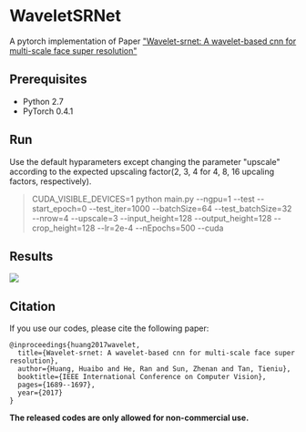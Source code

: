 # WaveletSRNet
A pytorch implementation of Paper ["Wavelet-srnet: A wavelet-based cnn for multi-scale face super resolution"](http://openaccess.thecvf.com/content_iccv_2017/html/Huang_Wavelet-SRNet_A_Wavelet-Based_ICCV_2017_paper.html)

## Prerequisites
* Python 2.7
* PyTorch 0.4.1

## Run

Use the default hyparameters except changing the parameter "upscale" according to the expected upscaling factor(2, 3, 4 for 4, 8, 16 upcaling factors, respectively).

>CUDA_VISIBLE_DEVICES=1 python main.py --ngpu=1 --test --start_epoch=0  --test_iter=1000  --batchSize=64 --test_batchSize=32 --nrow=4  --upscale=3 --input_height=128 --output_height=128 --crop_height=128 --lr=2e-4  --nEpochs=500 --cuda

## Results

![](https://github.com/hhb072/WaveletSRNet/blob/master/results.png)

## Citation

If you use our codes, please cite the following paper:

 	@inproceedings{huang2017wavelet,
	  title={Wavelet-srnet: A wavelet-based cnn for multi-scale face super resolution},
	  author={Huang, Huaibo and He, Ran and Sun, Zhenan and Tan, Tieniu},
	  booktitle={IEEE International Conference on Computer Vision},
	  pages={1689--1697},    
	  year={2017}
	}

**The released codes are only allowed for non-commercial use.**
